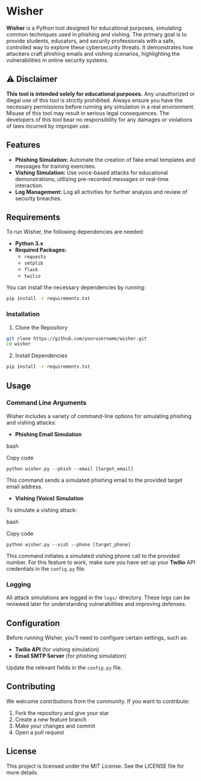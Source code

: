 # Wisher

**Wisher** is a Python tool designed for educational purposes, simulating common techniques used in phishing and vishing. The primary goal is to provide students, educators, and security professionals with a safe, controlled way to explore these cybersecurity threats. It demonstrates how attackers craft phishing emails and vishing scenarios, highlighting the vulnerabilities in online security systems.

## ⚠️ Disclaimer

**This tool is intended solely for educational purposes.** Any unauthorized or illegal use of this tool is strictly prohibited. Always ensure you have the necessary permissions before running any simulation in a real environment. Misuse of this tool may result in serious legal consequences. The developers of this tool bear no responsibility for any damages or violations of laws incurred by improper use.

## Features

- **Phishing Simulation:** Automate the creation of fake email templates and messages for training exercises.
- **Vishing Simulation:** Use voice-based attacks for educational demonstrations, utilizing pre-recorded messages or real-time interaction.
- **Log Management:** Log all activities for further analysis and review of security breaches.

## Requirements

To run Wisher, the following dependencies are needed:

- **Python 3.x**
- **Required Packages:**
  - `requests`
  - `smtplib`
  - `flask`
  - `twilio`

You can install the necessary dependencies by running:

```bash
pip install -r requirements.txt
```

### Installation
1. Clone the Repository
```bash
git clone https://github.com/yourusername/wisher.git
cd wisher
```
2. Install Dependencies
```bash
pip install -r requirements.txt
```
Usage
-----

### Command Line Arguments

Wisher includes a variety of command-line options for simulating phishing and vishing attacks:

-   **Phishing Email Simulation**

bash

Copy code

`python wisher.py --phish --email [target_email]`

This command sends a simulated phishing email to the provided target email address.

-   **Vishing (Voice) Simulation**

To simulate a vishing attack:

bash

Copy code

`python wisher.py --vish --phone [target_phone]`


This command initiates a simulated vishing phone call to the provided number. For this feature to work, make sure you have set up your **Twilio** API credentials in the `config.py` file.

### Logging

All attack simulations are logged in the `logs/` directory. These logs can be reviewed later for understanding vulnerabilities and improving defenses.

Configuration
-------------
Before running Wisher, you'll need to configure certain settings, such as:

-   **Twilio API** (for vishing simulation)
-   **Email SMTP Server** (for phishing simulation)

Update the relevant fields in the `config.py` file.

Contributing
------------

We welcome contributions from the community. If you want to contribute:

1.  Fork the repository and give your star
2.  Create a new feature branch
3.  Make your changes and commit
4.  Open a pull request

License
-------

This project is licensed under the MIT License. See the LICENSE file for more details.
